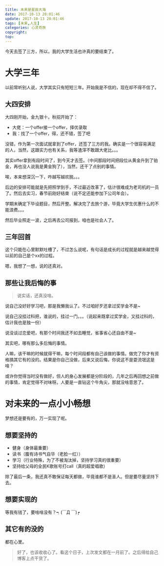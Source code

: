 ```yaml
---
title: 未来是星辰大海
date: 2017-10-13 20:01:46
update: 2017-10-13 20:01:46
tags: [未来,人生]
categories: 心灵奇旅
copyright:
top:
---
```


今天去签了三方，所以，我的大学生活也许真的要结束了。
<!-- more -->
# 大学三年 #

以前常听别人说，大学其实只有短短三年。开始我是不信的，现在却不得不信了。


## 大四安排 ##

大四刚开始，金九银十。秋招开始了：

- 大佬：一个offer接一个offer，择优录取
- 我：找了一个offer，得，还不错，签了吧

没错，作为第一次面试就拿到了offer，还签了三方的我。确实是一个很容易满足的人，当然，这跟实力也有关系，我等渣滓不敢跟大佬比。。。

其实offer拿到有段时间了，到今天才去签。（中间那段时间把段位从黄金升到了铂金，再也没人说我是黄金狗了），当然，还干了点别的事情。

唉，本来想深沉一下，咋越写越欢脱。。。

后边的安排可能就是先把照学到手，不过最近改革了，估计很难成为老司机的一员了。然后去实习，春节前刚好结束（说不定还能参加下公司年会）。

学期末确定下毕设题目，然后开整。解决完了去旅个游，毕竟大学生优惠什么的不能浪费。。。

然后毕业照走一波，之后再去公司报到，咱也是社会人了。

## 三年回首 ##

这个只能在心里默默吐槽了，不过怎么说呢，有句话是成长的过程就是越来越觉得以前的自己是个xx的过程。

嗯，我想了一想，说的还真对。



## 那些让我后悔的事 ##

>说实话，还真没啥。

说自己没好好学习吧，那是我懒我认了。不过咱好歹还拿过奖学金不是~

说自己没挂过科把，谁说的，挂过一门。。。（说起来既拿过奖学金，又挂过科的，估计我也是独一份）

说没谈过恋爱吧，有那个时间我还不如去睡觉，省事省心还自由不是~

其实吧，哪有那么多后悔的事情。

人嘛，该干嘛的时候就得干嘛，每个时间段都有自己该做的事情。做完了你才有资格搞其它有的没的。结果是你自己没做，后来又说后悔，你说这不是耍流氓这是啥？

或许你觉得当时没有做好，但人的身心发展都是分阶段的，几年之后再回想之前做的事情，肯定觉得不对味呀。人要是一直钻这个牛角尖，那就没啥意思了。


# 对未来的一点小小畅想 #

梦想还是要有的，万一实现了呢。


## 想要坚持的 ##

- 健身（身体最重要）
- 读书（腹有诗书气自华（老脸一红））
- 学习（行业特殊，为了不被淘汰掉，坚持学习真的很重要）
- 坚持给父母的全民K歌账号打call（真的超爱唱歌）

除了最后一条，我还真不敢保证每天都做，毕竟谁都不是圣人。但是要尽量坚持下去。

## 想要实现的 ##

等我有钱了，要啥啥没有？┑(￣Д ￣)┍

## 其它有的没的 ##

都在心里。


>好了，也该收收心了。看这个日子，上次发文都在一月前了。之后得给自己博客上点干货了。